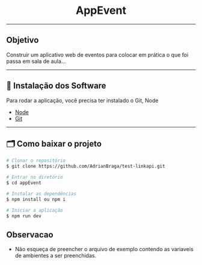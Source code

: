 <h1 style='text-align: center'>AppEvent</h1>

---
## Objetivo
Construir um aplicativo web de eventos para colocar em prática o que foi passa em sala de aula...

---

## 👣 Instalação dos Software

Para rodar a aplicação, você precisa ter instalado o Git, Node
- [Node](https://nodejs.org/en/)
- [Git](https://git-scm.com/downloads/)

---

## 🗂️ Como baixar o projeto

```bash
# Clonar o repositório
$ git clone https://github.com/AdrianBraga/test-linkapi.git

# Entrar no diretório
$ cd appEvent

# Instalar as dependências
$ npm install ou npm i

# Iniciar a aplicação
$ npm run dev
```
## Observacao

- Não esqueça de preencher o arquivo de exemplo contendo as variaveis de ambientes a ser preenchidas.
